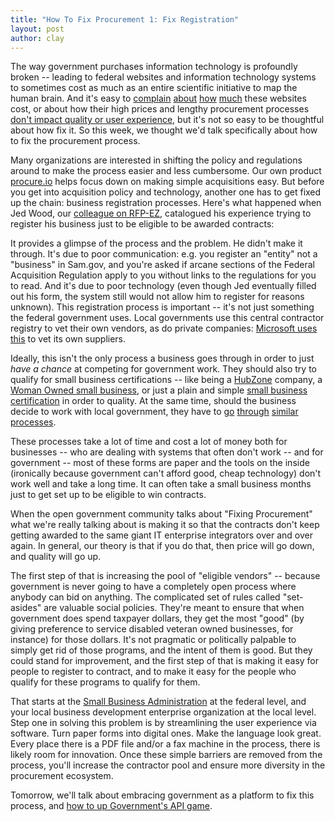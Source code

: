 ```yaml
---
title: "How To Fix Procurement 1: Fix Registration"
layout: post
author: clay
---
```

The way government purchases information technology is profoundly broken -- leading to federal websites and information technology systems to sometimes cost as much as an entire scientific initiative to map the human brain. And it's easy to [complain](https://twitter.com/cjoh/status/329260643054125056) [about](https://twitter.com/cjoh/status/329282018674352128) [how](https://twitter.com/cjoh/status/329295834409730049) [much](https://twitter.com/cjoh/status/329306872240820225) these websites cost, or about how their high prices and lengthy procurement processes [don't impact quality or user experience](https://twitter.com/cjoh/status/329325379150020610), but it's not so easy to be thoughtful about how fix it. So this week, we thought we'd talk specifically about how to fix the procurement process.

<!-- more -->

Many organizations are interested in shifting the policy and regulations around to make the process easier and less cumbersome. Our own product [procure.io](http://procure.io) helps focus down on making simple acquisitions easy. But before you get into acquisition policy and technology, another one has to get fixed up the chain: business registration processes. Here's what happened when Jed Wood, our [colleague on RFP-EZ](http://wh.gov/innovationfellows), catalogued his experience trying to register his business just to be eligible to be awarded contracts:

<div class="media-wrapper">
  <script async="true" class="speakerdeck-embed" data-id="503d08d08dd37a0002006b34" data-ratio="1.2994923857868" src="//speakerdeck.com/assets/embed.js">
  </script>
</div>

It provides a glimpse of the process and the problem. He didn't make it through. It's due to poor communication: e.g. you register an "entity" not a "business" in Sam.gov, and you're asked if arcane sections of the Federal Acquisition Regulation apply to you without links to the regulations for you to read. And it's due to poor technology (even though Jed eventually filled out his form, the system still would not allow him to register for reasons unknown). This registration process is important -- it's not just something the federal government uses. Local governments use this central contractor registry to vet their own vendors, as do private companies: [Microsoft uses this](https://www.microsoft.com/about/companyinformation/procurement/en/us/register.aspx) to vet its own suppliers.

Ideally, this isn't the only process a business goes through in order to just *have a chance* at competing for government work. They should also try to qualify for small business certifications -- like being a [HubZone](http://www.sba.gov/category/navigation-structure/contracting/doing-business-with-government/small-business-certifications-audiences/hubzone-certifi) company, a [Woman Owned small business](http://www.sba.gov/content/women-owned-small-business-federal-contract-program), or just a plain and simple [small business certification](http://www.sba.gov/content/small-business-certification-0) in order to quality. At the same time, should the business decide to work with local government, they have to [go](http://sfgsa.org/index.aspx?page=6130) [through](https://business.phila.gov/Pages/LocalBusinessEntityCertification.aspx?stage=start&type=all%20business%20types&section=financing%20%26%20incentives&BSPContentListItem=Local%20Business%20Entity%20Certification) [similar](http://www.somwba.state.ma.us/Content/certification/certification.aspx) [processes](http://www2.oaklandnet.com/Government/o/CityAdministration/d/CP/s/LocalSmallLocalBusinessCertification/index.htm).

These processes take a lot of time and cost a lot of money both for businesses -- who are dealing with systems that often don't work -- and for government -- most of these forms are paper and the tools on the inside (ironically because government can't afford good, cheap technology) don't work well and take a long time. It can often take a small business months just to get set up to be eligible to win contracts.

When the open government community talks about "Fixing Procurement" what we're really talking about is making it so that the contracts don't keep getting awarded to the same giant IT enterprise integrators over and over again. In general, our theory is that if you do that, then price will go down, and quality will go up.

The first step of that is increasing the pool of "eligible vendors" -- because government is never going to have a completely open process where anybody can bid on anything. The complicated set of rules called "set-asides" are valuable social policies. They're meant to ensure that when government does spend taxpayer dollars, they get the most "good" (by giving preference to service disabled veteran owned businesses, for instance) for those dollars. It's not pragmatic or politically palpable to simply get rid of those programs, and the intent of them is good. But they could stand for improvement, and the first step of that is making it easy for people to register to contract, and to make it easy for the people who qualify for these programs to qualify for them.

That starts at the [Small Business Administration](http://sba.gov) at the federal level, and your local business development enterprise organization at the local level. Step one in solving this problem is by streamlining the user experience via software. Turn paper forms into digital ones. Make the language look great. Every place there is a PDF file and/or a fax machine in the process, there is likely room for innovation. Once these simple barriers are removed from the process, you'll increase the contractor pool and ensure more diversity in the procurement ecosystem.

Tomorrow, we'll talk about embracing government as a platform to fix this process, and [how to up Government's API game](http://blog.dobt.co/Fixing-Procurement-2-Up-The-API-Game).
